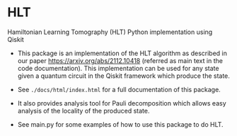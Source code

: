 # HLT
Hamiltonian Learning Tomography (HLT) Python implementation using Qiskit

- This package is an implementation of the HLT algorithm as described in
our paper https://arxiv.org/abs/2112.10418 (referred as main text in the code documentation).
This implementation can be used for any state given a quantum circuit in the Qiskit framework which produce the state.

- See `./docs/html/index.html` for a full documentation of this package.

- It also provides analysis tool for Pauli decomposition which allows easy analysis of the locality of the produced state.

- See main.py for some examples of how to use this package to do HLT.
